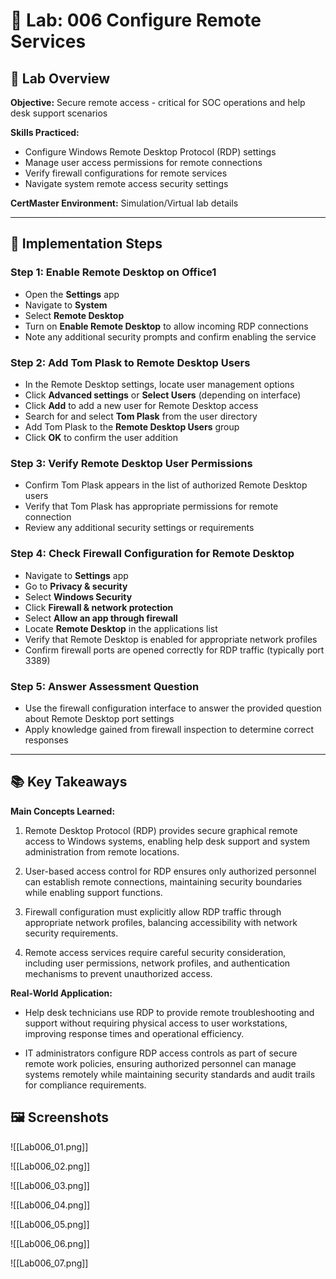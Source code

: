 # 🧪 Lab: 006 Configure Remote Services

## 🎯 Lab Overview

**Objective:** Secure remote access - critical for SOC operations and help desk support scenarios 

**Skills Practiced:**
- Configure Windows Remote Desktop Protocol (RDP) settings
- Manage user access permissions for remote connections
- Verify firewall configurations for remote services
- Navigate system remote access security settings 

**CertMaster Environment:** Simulation/Virtual lab details

---

## 📝 Implementation Steps

### Step 1: Enable Remote Desktop on Office1

- Open the **Settings** app
- Navigate to **System**
- Select **Remote Desktop**
- Turn on **Enable Remote Desktop** to allow incoming RDP connections
- Note any additional security prompts and confirm enabling the service

### Step 2: Add Tom Plask to Remote Desktop Users

- In the Remote Desktop settings, locate user management options
- Click **Advanced settings** or **Select Users** (depending on interface)
- Click **Add** to add a new user for Remote Desktop access
- Search for and select **Tom Plask** from the user directory
- Add Tom Plask to the **Remote Desktop Users** group
- Click **OK** to confirm the user addition

### Step 3: Verify Remote Desktop User Permissions

- Confirm Tom Plask appears in the list of authorized Remote Desktop users
- Verify that Tom Plask has appropriate permissions for remote connection
- Review any additional security settings or requirements

### Step 4: Check Firewall Configuration for Remote Desktop

- Navigate to **Settings** app
- Go to **Privacy & security**
- Select **Windows Security**
- Click **Firewall & network protection**
- Select **Allow an app through firewall**
- Locate **Remote Desktop** in the applications list
- Verify that Remote Desktop is enabled for appropriate network profiles
- Confirm firewall ports are opened correctly for RDP traffic (typically port 3389)

### Step 5: Answer Assessment Question

- Use the firewall configuration interface to answer the provided question about Remote Desktop port settings
- Apply knowledge gained from firewall inspection to determine correct responses

---

## 📚 Key Takeaways

**Main Concepts Learned:**

1. Remote Desktop Protocol (RDP) provides secure graphical remote access to Windows systems, enabling help desk support and system administration from remote locations.
    
2. User-based access control for RDP ensures only authorized personnel can establish remote connections, maintaining security boundaries while enabling support functions.
    
3. Firewall configuration must explicitly allow RDP traffic through appropriate network profiles, balancing accessibility with network security requirements.
    
4. Remote access services require careful security consideration, including user permissions, network profiles, and authentication mechanisms to prevent unauthorized access.
    

**Real-World Application:**

- Help desk technicians use RDP to provide remote troubleshooting and support without requiring physical access to user workstations, improving response times and operational efficiency.
    
- IT administrators configure RDP access controls as part of secure remote work policies, ensuring authorized personnel can manage systems remotely while maintaining security standards and audit trails for compliance requirements.
    

## 🖼️ Screenshots

![[Lab006_01.png]]

![[Lab006_02.png]]

![[Lab006_03.png]]

![[Lab006_04.png]]

![[Lab006_05.png]]

![[Lab006_06.png]]

![[Lab006_07.png]]